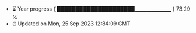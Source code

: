 - ⏳ Year progress { █████████████████████▁▁▁▁▁▁▁▁▁ } 73.29 %
- ⏰ Updated on Mon, 25 Sep 2023 12:34:09 GMT

